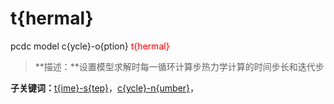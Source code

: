 # t{hermal}
pcdc model c{ycle}-o{ption} <span style='color: red;'>t{hermal}</span>
> **描述：**设置模型求解时每一循环计算步热力学计算的时间步长和迭代步

**子关键词：**[t{ime}-s{tep}](model/c{ycle}-o{ption}/t{hermal}/t{ime}-s{tep}/)，[c{ycle}-n{umber}](model/c{ycle}-o{ption}/t{hermal}/c{ycle}-n{umber}/)，
